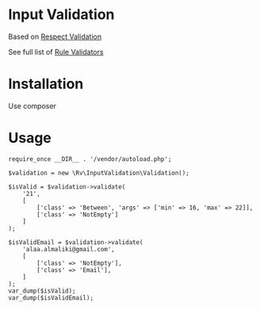 # Input Validation 
 Based on [Respect Validation](https://github.com/Respect/Validation)
 
 See full list of [Rule Validators](http://respect.github.io/Validation/docs/validators.html)
 
# Installation
 Use composer

# Usage
```
require_once __DIR__ . '/vendor/autoload.php';

$validation = new \Rv\InputValidation\Validation();

$isValid = $validation->validate(
    '21',
    [
        ['class' => 'Between', 'args' => ['min' => 16, 'max' => 22]],
        ['class' => 'NotEmpty']
    ]
);

$isValidEmail = $validation->validate(
    'alaa.almaliki@gmail.com',
    [
        ['class' => 'NotEmpty'],
        ['class' => 'Email'],
    ]
);
var_dump($isValid);
var_dump($isValidEmail);
```

